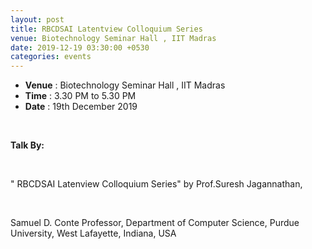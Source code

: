 ```yaml
---
layout: post
title: RBCDSAI Latentview Colloquium Series
venue: Biotechnology Seminar Hall , IIT Madras
date: 2019-12-19 03:30:00 +0530
categories: events
---
```

<ul class="mb-5" >
	<li><b>Venue</b> : Biotechnology Seminar Hall , IIT Madras</li>
	 <li><b>Time</b> : 3.30 PM to 5.30 PM </li>
	 <li><b>Date</b> : 19th December 2019</li>
</ul>

<br><strong><p align="justify">Talk By:</p></strong><br><p align="justify">" RBCDSAI Latenview Colloquium Series" by Prof.Suresh Jagannathan,</p></br> 

<p>Samuel D. Conte Professor, 
Department of Computer Science, 
Purdue University, West Lafayette, Indiana, USA
</p>
      
